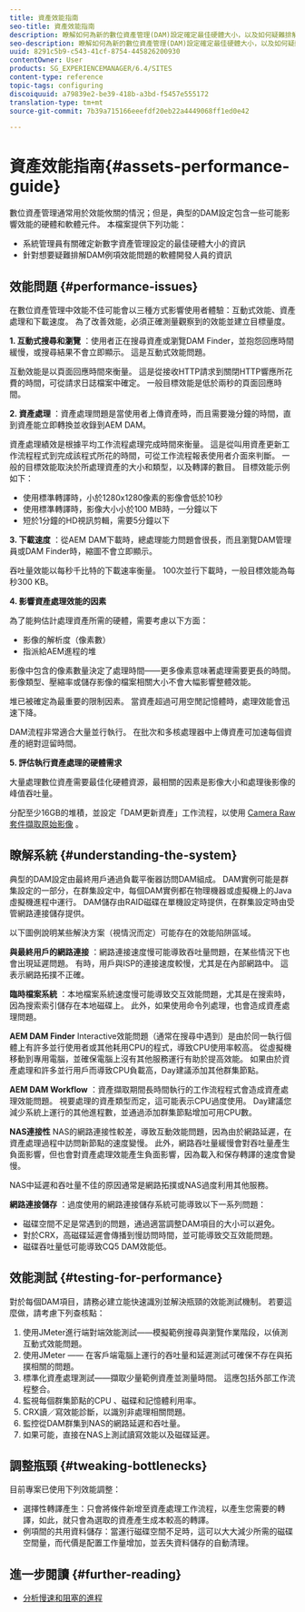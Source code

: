 ```yaml
---
title: 資產效能指南
seo-title: 資產效能指南
description: 瞭解如何為新的數位資產管理(DAM)設定確定最佳硬體大小，以及如何疑難排解效能問題
seo-description: 瞭解如何為新的數位資產管理(DAM)設定確定最佳硬體大小，以及如何疑難排解效能問題
uuid: 8291c5b9-c543-41cf-8754-445826200930
contentOwner: User
products: SG_EXPERIENCEMANAGER/6.4/SITES
content-type: reference
topic-tags: configuring
discoiquuid: a79839e2-be39-418b-a3bd-f5457e555172
translation-type: tm+mt
source-git-commit: 7b39a715166eeefdf20eb22a4449068ff1ed0e42

---
```



# 資產效能指南{#assets-performance-guide}

數位資產管理通常用於效能攸關的情況；但是，典型的DAM設定包含一些可能影響效能的硬體和軟體元件。 本檔案提供下列功能：

* 系統管理員有關確定新數字資產管理設定的最佳硬體大小的資訊
* 針對想要疑難排解DAM例項效能問題的軟體開發人員的資訊

## 效能問題 {#performance-issues}

在數位資產管理中效能不佳可能會以三種方式影響使用者體驗：互動式效能、資產處理和下載速度。 為了改善效能，必須正確測量觀察到的效能並建立目標量度。

**1. 互動式搜尋和瀏覽** ：使用者正在搜尋資產或瀏覽DAM Finder，並抱怨回應時間緩慢，或搜尋結果不會立即顯示。 這是互動式效能問題。

互動效能是以頁面回應時間來衡量。 這是從接收HTTP請求到關閉HTTP響應所花費的時間，可從請求日誌檔案中確定。 一般目標效能是低於兩秒的頁面回應時間。

**2. 資產處理** ：資產處理問題是當使用者上傳資產時，而且需要幾分鐘的時間，直到資產能立即轉換並收錄到AEM DAM。

資產處理績效是根據平均工作流程處理完成時間來衡量。 這是從叫用資產更新工作流程程式到完成該程式所花的時間，可從工作流程報表使用者介面來判斷。 一般的目標效能取決於所處理資產的大小和類型，以及轉譯的數目。 目標效能示例如下：

* 使用標準轉譯時，小於1280x1280像素的影像會低於10秒
* 使用標準轉譯時，影像大小小於100 MB時，一分鐘以下
* 短於1分鐘的HD視訊剪輯，需要5分鐘以下

**3. 下載速度** ：從AEM DAM下載時，總處理能力問題會很長，而且瀏覽DAM管理員或DAM Finder時，縮圖不會立即顯示。

吞吐量效能以每秒千比特的下載速率衡量。 100次並行下載時，一般目標效能為每秒300 KB。

**4. 影響資產處理效能的因素**

為了能夠估計處理資產所需的硬體，需要考慮以下方面：

* 影像的解析度（像素數）
* 指派給AEM進程的堆

影像中包含的像素數量決定了處理時間——更多像素意味著處理需要更長的時間。\
影像類型、壓縮率或儲存影像的檔案相關大小不會大幅影響整體效能。

堆已被確定為最重要的限制因素。 當資產超過可用空閒記憶體時，處理效能會迅速下降。

DAM流程非常適合大量並行執行。 在批次和多核處理器中上傳資產可加速每個資產的絕對逗留時間。

**5. 評估執行資產處理的硬體需求**

大量處理數位資產需要最佳化硬體資源，最相關的因素是影像大小和處理後影像的峰值吞吐量。

分配至少16GB的堆積，並設定「DAM更新資產」工作流程，以使用 [Camera Raw套件擷取原始影像](/help/assets/camera-raw.md) 。

## 瞭解系統 {#understanding-the-system}

典型的DAM設定由最終用戶通過負載平衡器訪問DAM組成。 DAM實例可能是群集設定的一部分，在群集設定中，每個DAM實例都在物理機器或虛擬機上的Java虛擬機進程中運行。 DAM儲存由RAID磁碟在單機設定時提供，在群集設定時由受管網路連接儲存提供。

以下圖例說明某些解決方案（視情況而定）可能存在的效能陷阱區域。

**與最終用戶的網路連接** ：網路連接速度慢可能導致吞吐量問題，在某些情況下也會出現延遲問題。 有時，用戶與ISP的連接速度較慢，尤其是在內部網路中。 這表示網路拓撲不正確。

**臨時檔案系統** ：本地檔案系統速度慢可能導致交互效能問題，尤其是在搜索時，因為搜索索引儲存在本地磁碟上。 此外，如果使用命令列處理，也會造成資產處理問題。

**AEM DAM Finder** Interactive效能問題（通常在搜尋中遇到）是由於同一執行個體上有許多並行使用者或其他耗用CPU的程式，導致CPU使用率較高。 從虛擬機移動到專用電腦，並確保電腦上沒有其他服務運行有助於提高效能。 如果由於資產處理和許多並行用戶而導致CPU負載高，Day建議添加其他群集節點。

**AEM DAM Workflow** ：資產擷取期間長時間執行的工作流程程式會造成資產處理效能問題。 視要處理的資產類型而定，這可能表示CPU過度使用。 Day建議您減少系統上運行的其他進程數，並通過添加群集節點增加可用CPU數。

**NAS連接性** NAS的網路連接性較差，導致互動效能問題，因為由於網路延遲，在資產處理過程中訪問新節點的速度變慢。 此外，網路吞吐量緩慢會對吞吐量產生負面影響，但也會對資產處理效能產生負面影響，因為載入和保存轉譯的速度會變慢。

NAS中延遲和吞吐量不佳的原因通常是網路拓撲或NAS過度利用其他服務。

**網路連接儲存** ：過度使用的網路連接儲存系統可能導致以下一系列問題：

* 磁碟空間不足是常遇到的問題，通過適當調整DAM項目的大小可以避免。
* 對於CRX，高磁碟延遲會傳播到慢訪問時間，並可能導致交互效能問題。
* 磁碟吞吐量低可能導致CQ5 DAM效能低。

## 效能測試 {#testing-for-performance}

對於每個DAM項目，請務必建立能快速識別並解決瓶頸的效能測試機制。 若要這麼做，請考慮下列查核點：

1. 使用JMeter進行端對端效能測試——模擬範例搜尋與瀏覽作業階段，以偵測互動式效能問題。
1. 使用JMeter —— 在客戶端電腦上運行的吞吐量和延遲測試可確保不存在與拓撲相關的問題。
1. 標準化資產處理測試——擷取少量範例資產並測量時間。 這應包括外部工作流程整合。
1. 監視每個群集節點的CPU 、磁碟和記憶體利用率。
1. CRX讀／寫效能診斷，以識別非處理相關問題。
1. 監控從DAM群集到NAS的網路延遲和吞吐量。
1. 如果可能，直接在NAS上測試讀寫效能以及磁碟延遲。

## 調整瓶頸 {#tweaking-bottlenecks}

目前專案已使用下列效能調整：

* 選擇性轉譯產生：只會將條件新增至資產處理工作流程，以產生您需要的轉譯，如此，就只會為選取的資產產生成本較高的轉譯。
* 例項間的共用資料儲存：當運行磁碟空間不足時，這可以大大減少所需的磁碟空間量，而代價是配置工作量增加，並丟失資料儲存的自動清理。

## 進一步閱讀 {#further-reading}

* [分析慢速和阻塞的進程](https://helpx.adobe.com/experience-manager/kb/AnalyzeSlowAndBlockedProcesses.html)

